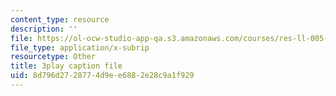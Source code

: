 ```yaml
---
content_type: resource
description: ''
file: https://ol-ocw-studio-app-qa.s3.amazonaws.com/courses/res-ll-005-mathematics-of-big-data-and-machine-learning-january-iap-2020/8d796d2728774d9ee6882e28c9a1f929_R6-LQbqUCI0.srt
file_type: application/x-subrip
resourcetype: Other
title: 3play caption file
uid: 8d796d27-2877-4d9e-e688-2e28c9a1f929
---
```

